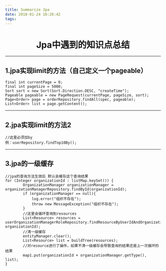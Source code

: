 ```yaml
---
title: Summarize Jpa
date: 2018-01-24 16:26:42
tags:
---
```

# <center>Jpa中遇到的知识点总结</center>
---
## 1.jpa实现limit的方法（自己定义一个pageable）
    final int currentPage = 0;
    final int pageSize = 5000;
    Sort sort = new Sort(Sort.Direction.DESC, "createTime");
    Pageable pageable = new PageRequest(currentPage, pageSize, sort);
    Page<Order> page = orderRepository.findAll(spec, pageable);
    List<Order> list = page.getContent();
---
## 2.jpa实现limit的方法2
    //这里必须加by
    例：userRepository.findTop10By();
---
## 3.jpa的一级缓存
    //jpa的查询方法生效后 默认会缓存这个查询结果
    for (Integer organizationId : listMap.keySet()) {
            OrganizationManager organizationManager = organizationManagerRepository.findById(organizationId);
            if (organizationManager == null){
                log.error("组织不存在");
                throw new MessageException("组织不存在");
            }
            //这里会循环查询到resources
            List<Resource> resources = userOrganizationManagerRoleRepository.findResourceByUserIdAndOrganizationId(userId, organizationId);
            //清一级缓存
            entityManager.clear();
            List<Resource> list = buildTree(resources);
            //对resource进行了操作，如果不清一级缓存会导致查询的结果还是上一次循环的结果
            map1.put(organizationId + organizationManager.getType(), list);
    }
    